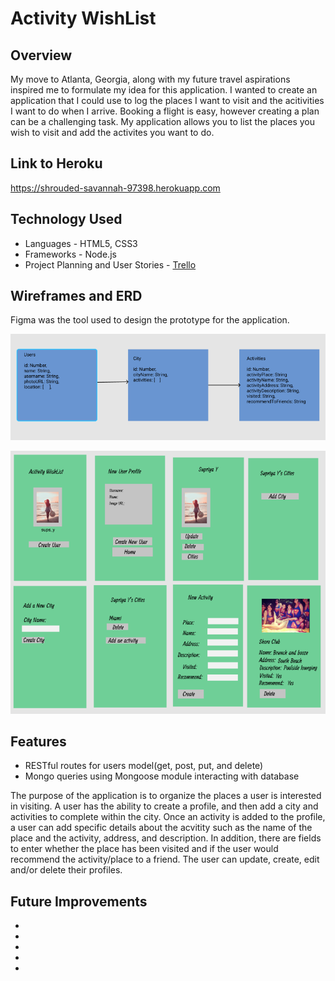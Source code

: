 # Activity WishList

## Overview

My move to Atlanta, Georgia, along with my future travel aspirations inspired me to formulate my idea for this application.  I wanted to create an application that I could use to log the places I want to visit and the acitivities I want to do when I arrive. Booking a flight is easy, however creating a plan can be a challenging task.  My application allows you to list the places you wish to visit and add the activites you want to do.

## Link to Heroku

https://shrouded-savannah-97398.herokuapp.com

## Technology Used

* Languages - HTML5, CSS3
* Frameworks - Node.js
* Project Planning and User Stories  - [Trello](https://trello.com/b/J5TmVQe1/project-2-activity-wishlist)

## Wireframes and ERD

Figma was the tool used to design the prototype for the application.

![ERD](https://github.com/SupriyaY/Activity-Wishlist/blob/master/ERD.png)

![Wireframe](https://github.com/SupriyaY/Activity-Wishlist/blob/master/Wireframe.png)

## Features

* RESTful routes for users model(get, post, put, and delete)
* Mongo queries using Mongoose module interacting with database

The purpose of the application is to organize the places a user is interested in visiting.  A user has the ability to create a profile, and then add a city and activities to complete within the city. Once an activity is added to the profile, a user can add specific details about the acvitity such as the name of the place and the activity, address, and description.  In addition, there are fields to enter whether the place has been visited and if the user would recommend the activity/place to a friend.   The user can update, create, edit and/or delete their profiles.

## Future Improvements

*
*
*
*
*